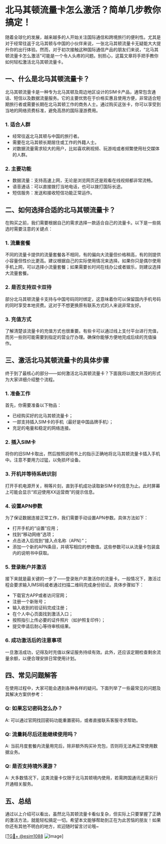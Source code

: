 # 北马其顿流量卡怎么激活？简单几步教你搞定！

随着全球化的发展，越来越多的人开始关注国际通信和跨境旅行的便利性。尤其是对于经常往返于北马其顿与中国的小伙伴来说，一张北马其顿流量卡无疑能大大提升你的出行体验。然而，对于初次接触这种国际通信产品的朋友们来说，“北马其顿流量卡怎么激活”可能是一个令人头疼的问题。别担心，这篇文章将手把手教你如何轻松激活北马其顿流量卡。

## 一、什么是北马其顿流量卡？

北马其顿流量卡是一种专为北马其顿及周边地区设计的SIM卡产品，通常包含通话、短信以及数据流量服务。它的主要优势在于价格实惠且使用方便，非常适合短期旅行者或需要长期在北马其顿工作的商务人士。通过购买这张卡，你可以享受到当地的网络资费标准，避免高昂的国际漫游费用。

### 1. 适合人群
- 经常往返北马其顿与中国的旅行者。
- 需要在北马其顿长期居住或工作的外籍人士。
- 对数据流量需求较大的用户，比如喜欢刷视频、玩游戏或者频繁使用社交媒体的人群。

### 2. 主要功能
- 数据流量：支持高速上网，无论是浏览网页还是观看在线视频都非常流畅。
- 语音通话：可以直接拨打当地电话，也可以拨打国际长途。
- 短信服务：发送和接收短信功能正常运作。

## 二、如何选择合适的北马其顿流量卡？

在购买之前，我们需要根据自己的需求选择一款适合自己的流量卡。以下是一些挑选时需要注意的关键点：

### 1. 流量套餐
不同的流量卡提供的流量套餐各不相同，有的偏向大流量但价格稍高，有的则提供小容量但性价比更高。建议根据自己的实际使用情况来选择。如果你只是偶尔使用手机上网，可以选择小流量套餐；如果需要长时间在线办公或者娱乐，则建议选择大流量套餐。

### 2. 是否支持双卡双待
部分北马其顿流量卡支持与中国号码同时绑定，这意味着你可以保留国内手机号码的同时享受本地资费。这对于不想更换原有联系方式的人来说非常友好。

### 3. 充值方式
了解清楚该流量卡的充值方式也很重要。有些卡可以通过线上支付平台进行充值，而另一些则可能需要到指定的营业厅办理。确保你能够方便地完成后续的充值操作。

## 三、激活北马其顿流量卡的具体步骤

终于到了最核心的部分——如何激活北马其顿流量卡？下面我将以图文并茂的形式为大家详细介绍整个流程。

### 1. 准备工作
首先，你需要准备以下物品：
- 已经购买好的北马其顿流量卡；
- 一部支持插入SIM卡的手机（最好是中国品牌手机）；
- 充足的电量和稳定的网络连接。

### 2. 插入SIM卡
将你的旧SIM卡取出，然后按照说明书上的指示正确地将北马其顿流量卡插入手机中。注意不要用力过猛，以免损坏设备。

### 3. 开机并等待系统识别
打开手机电源开关，稍等片刻，直到手机成功读取新SIM卡的信息为止。此时屏幕上可能会显示“欢迎使用XX运营商”的提示信息。

### 4. 设置APN参数
为了保证数据连接正常工作，我们需要手动设置APN参数。具体方法如下：
- 打开手机的“设置”应用；
- 找到“移动网络”选项；
- 点击进入后找到“接入点名称（APN）”；
- 添加一个新的APN条目，并填写相应的参数值。这些参数可以从流量卡包装盒内的说明书中获取。

### 5. 登录账户并激活
接下来就是最关键的一步了——登录账户并激活你的流量卡。一般情况下，激活过程会要求输入IMSI码或者通过扫描二维码完成身份验证。具体步骤如下：
- 下载官方APP或者访问官网；
- 注册一个新账号；
- 输入收到的验证码完成注册；
- 在个人中心页面找到激活入口；
- 按照指引上传必要的证件照片（如护照复印件）；
- 提交申请后耐心等待审核结果。

### 6. 成功激活后的注意事项
一旦激活成功，记得及时充值以保证服务持续有效。此外，还应该定期检查剩余流量余额，以便合理安排日常使用计划。

## 四、常见问题解答

在使用过程中，大家可能会遇到各种各样的疑问。下面列举了一些最常见的问题及其解决方案供参考：

### Q: 如果忘记密码怎么办？
A: 可以通过官网找回密码功能重置密码，或者直接联系客服寻求帮助。

### Q: 流量耗尽后还能继续使用吗？
A: 当前月度套餐内流量用完后，除非额外购买补充包，否则将无法再正常使用数据业务。

### Q: 是否支持境外漫游？
A: 大多数情况下，这类流量卡仅限于北马其顿境内使用，若需跨国通讯还需另行开通相关服务。

## 五、总结

通过以上介绍可以看出，虽然北马其顿流量卡看似复杂，但实际上只要掌握了正确的激活方法，就能轻松搞定一切。希望本文能够帮助到正在为此苦恼的朋友！如果你还有其他不明白的地方，欢迎随时留言讨论哦~

[[TG💪+ @esim1088](https://t.me/s/esim1088) ![Image](https://i.postimg.cc/4NQfJmqS/Snipaste-2025-05-13-00-14-12.png)]
